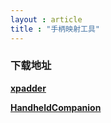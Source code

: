 ```yaml
---
layout : article
title : "手柄映射工具"
---
```


### 下载地址

**[xpadder](https://pan.baidu.com/s/1mNV91rEnlYLyo3kjBPfrnw?pwd=6gxf)**

**[HandheldCompanion](https://github.com/Valkirie/HandheldCompanion/releases/tag/0.14.2.0)**
